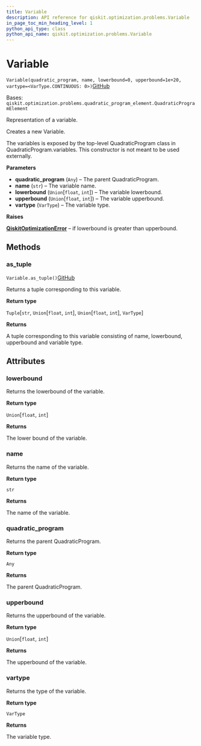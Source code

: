 ```yaml
---
title: Variable
description: API reference for qiskit.optimization.problems.Variable
in_page_toc_min_heading_level: 1
python_api_type: class
python_api_name: qiskit.optimization.problems.Variable
---
```


# Variable

<span id="qiskit.optimization.problems.Variable" />

`Variable(quadratic_program, name, lowerbound=0, upperbound=1e+20, vartype=<VarType.CONTINUOUS: 0>)`[GitHub](https://github.com/qiskit-community/qiskit-aqua/tree/stable/0.9/qiskit/optimization/problems/variable.py "view source code")

Bases: `qiskit.optimization.problems.quadratic_program_element.QuadraticProgramElement`

Representation of a variable.

Creates a new Variable.

The variables is exposed by the top-level QuadraticProgram class in QuadraticProgram.variables. This constructor is not meant to be used externally.

**Parameters**

*   **quadratic\_program** (`Any`) – The parent QuadraticProgram.
*   **name** (`str`) – The variable name.
*   **lowerbound** (`Union`\[`float`, `int`]) – The variable lowerbound.
*   **upperbound** (`Union`\[`float`, `int`]) – The variable upperbound.
*   **vartype** (`VarType`) – The variable type.

**Raises**

[**QiskitOptimizationError**](qiskit.optimization.QiskitOptimizationError "qiskit.optimization.QiskitOptimizationError") – if lowerbound is greater than upperbound.

## Methods

### as\_tuple

<span id="qiskit.optimization.problems.Variable.as_tuple" />

`Variable.as_tuple()`[GitHub](https://github.com/qiskit-community/qiskit-aqua/tree/stable/0.9/qiskit/optimization/problems/variable.py "view source code")

Returns a tuple corresponding to this variable.

**Return type**

`Tuple`\[`str`, `Union`\[`float`, `int`], `Union`\[`float`, `int`], `VarType`]

**Returns**

A tuple corresponding to this variable consisting of name, lowerbound, upperbound and variable type.

## Attributes

<span id="qiskit.optimization.problems.Variable.lowerbound" />

### lowerbound

Returns the lowerbound of the variable.

**Return type**

`Union`\[`float`, `int`]

**Returns**

The lower bound of the variable.

<span id="qiskit.optimization.problems.Variable.name" />

### name

Returns the name of the variable.

**Return type**

`str`

**Returns**

The name of the variable.

<span id="qiskit.optimization.problems.Variable.quadratic_program" />

### quadratic\_program

Returns the parent QuadraticProgram.

**Return type**

`Any`

**Returns**

The parent QuadraticProgram.

<span id="qiskit.optimization.problems.Variable.upperbound" />

### upperbound

Returns the upperbound of the variable.

**Return type**

`Union`\[`float`, `int`]

**Returns**

The upperbound of the variable.

<span id="qiskit.optimization.problems.Variable.vartype" />

### vartype

Returns the type of the variable.

**Return type**

`VarType`

**Returns**

The variable type.

